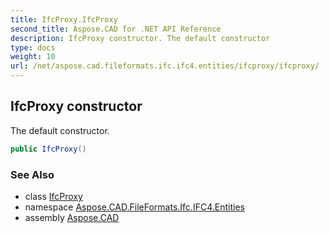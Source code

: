 ```yaml
---
title: IfcProxy.IfcProxy
second_title: Aspose.CAD for .NET API Reference
description: IfcProxy constructor. The default constructor
type: docs
weight: 10
url: /net/aspose.cad.fileformats.ifc.ifc4.entities/ifcproxy/ifcproxy/
---
```

## IfcProxy constructor

The default constructor.

```csharp
public IfcProxy()
```

### See Also

* class [IfcProxy](../)
* namespace [Aspose.CAD.FileFormats.Ifc.IFC4.Entities](../../ifcproxy/)
* assembly [Aspose.CAD](../../../)


